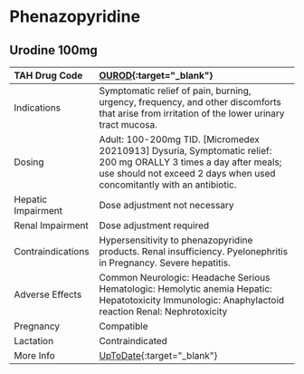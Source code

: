 # Phenazopyridine

## Urodine 100mg

| TAH Drug Code      | [OUROD](https://www.tahsda.org.tw/drugs/hissearch.php?drug_code=OUROD){:target="_blank"}                                                                                                   |
|:-------------------|:-------------------------------------------------------------------------------------------------------------------------------------------------------------------------------------------|
| Indications        | Symptomatic relief of pain, burning, urgency, frequency, and other discomforts that arise from irritation of the lower urinary tract mucosa.                                               |
| Dosing             | Adult: 100-200mg TID. [Micromedex 20210913] Dysuria, Symptomatic relief: 200 mg ORALLY 3 times a day after meals; use should not exceed 2 days when used concomitantly with an antibiotic. |
| Hepatic Impairment | Dose adjustment not necessary                                                                                                                                                              |
| Renal Impairment   | Dose adjustment required                                                                                                                                                                   |
| Contraindications  | Hypersensitivity to phenazopyridine products. Renal insufficiency. Pyelonephritis in Pregnancy. Severe hepatitis.                                                                          |
| Adverse Effects    | Common Neurologic: Headache Serious Hematologic: Hemolytic anemia Hepatic: Hepatotoxicity Immunologic: Anaphylactoid reaction Renal: Nephrotoxicity                                        |
| Pregnancy          | Compatible                                                                                                                                                                                 |
| Lactation          | Contraindicated                                                                                                                                                                            |
| More Info          | [UpToDate](https://www.uptodate.com/contents/phenazopyridine-drug-information){:target="_blank"}                                                                                           |


